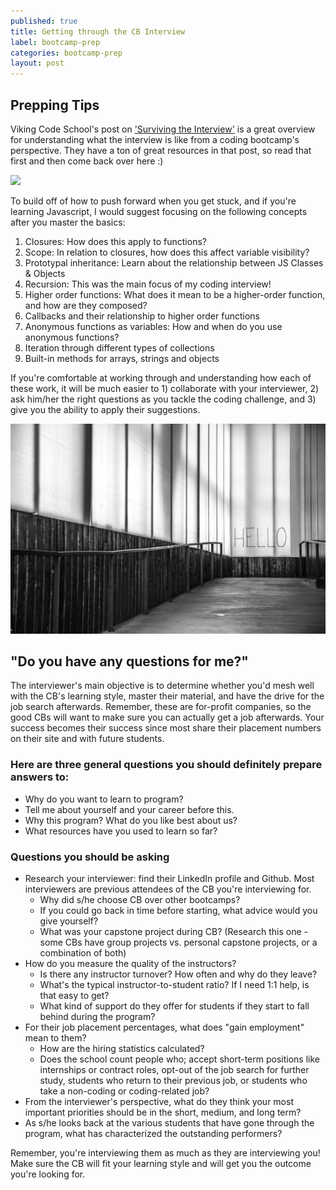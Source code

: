 ```yaml
---
published: true
title: Getting through the CB Interview
label: bootcamp-prep
categories: bootcamp-prep
layout: post
---
```

## Prepping Tips

Viking Code School's post on ['Surviving the Interview'](https://www.vikingcodeschool.com/posts/surviving-the-coding-interview) is a great overview for understanding what the interview is like from a coding bootcamp's perspective. They have a ton of great resources in that post, so read that first and then come back over here :) 

<img src="/images/StockSnap_8O4IB1T0VV.jpg" class="fit image">

To build off of how to push forward when you get stuck, and if you're learning Javascript, I would suggest focusing on the following concepts after you master the basics: 
1. Closures: How does this apply to functions?
2. Scope: In relation to closures, how does this affect variable visibility? 
3. Prototypal inheritance: Learn about the relationship between JS Classes & Objects
4. Recursion: This was the main focus of my coding interview! 
5. Higher order functions: What does it mean to be a higher-order function, and how are they composed?
6. Callbacks and their relationship to higher order functions
7. Anonymous functions as variables: How and when do you use anonymous functions?
8. Iteration through different types of collections
9. Built-in methods for arrays, strings and objects

If you're comfortable at working through and understanding how each of these work, it will be much easier to 1) collaborate with your interviewer, 2) ask him/her the right questions as you tackle the coding challenge, and 3) give you the ability to apply their suggestions. 

<img src="images/282H.jpg" class="fit image"> 

## "Do you have any questions for me?"

The interviewer's main objective is to determine whether you'd mesh well with the CB's learning style, master their material, and have the drive for the job search afterwards. Remember, these are for-profit companies, so the good CBs will want to make sure you can actually get a job afterwards. Your success becomes their success since most share their placement numbers on their site and with future students. 

### Here are three general questions you should definitely prepare answers to: 
- Why do you want to learn to program? 
- Tell me about yourself and your career before this. 
- Why this program? What do you like best about us?
- What resources have you used to learn so far? 

### Questions you should be asking
- Research your interviewer: find their LinkedIn profile and Github. Most interviewers are previous attendees of the CB you're interviewing for. 
	- Why did s/he choose CB over other bootcamps? 
    - If you could go back in time before starting, what advice would you give yourself? 
    - What was your capstone project during CB? (Research this one - some CBs have group projects vs. personal capstone projects, or a combination of both)
- How do you measure the quality of the instructors? 
	- Is there any instructor turnover? How often and why do they leave? 
    - What's the typical instructor-to-student ratio? If I need 1:1 help, is that easy to get? 
	- What kind of support do they offer for students if they start to fall behind during the program?
- For their job placement percentages, what does "gain employment" mean to them? 
	- How are the hiring statistics calculated?
    - Does the school count people who; accept short-term positions like internships or contract roles, opt-out of the job search for further study, students who return to their previous job, or students who take a non-coding or coding-related job?
- From the interviewer's perspective, what do they think your most important priorities should be in the short, medium, and long term?
- As s/he looks back at the various students that have gone through the program, what has characterized the outstanding performers?

Remember, you're interviewing them as much as they are interviewing you! Make sure the CB will fit your learning style and will get you the outcome you're looking for.
